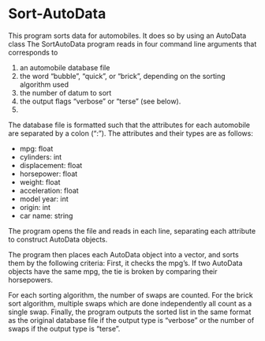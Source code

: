 Sort-AutoData
=============

This program sorts data for automobiles. 
It does so by using an AutoData class 
The SortAutoData program reads in four command line arguments that corresponds to 

1. an automobile database file
2. the word “bubble”, “quick”, or “brick”, depending on the sorting algorithm used
3. the number of datum to sort
4. the output flags “verbose” or “terse” (see below). 
5. 
The database file is formatted such that the attributes for each automobile are separated by a colon (“:”). The attributes and their types are as follows:

+ mpg: float
+ cylinders:	int
+ displacement: float
+ horsepower: float
+ weight: float
+ acceleration: float
+ model year: int
+ origin: int
+ car name: string

The program opens the file and reads in each line, separating each attribute to construct AutoData objects. 

The program then places each AutoData object into a vector, and sorts them by the following criteria: 
First, it checks the mpg’s.
If two AutoData objects have the same mpg, the tie is broken by comparing their horsepowers.

For each sorting algorithm, the number of swaps are counted. For the brick sort algorithm, multiple swaps which are done independently all count as a single swap.
Finally, the program outputs the sorted list in the same format as the original database file if the output type is “verbose” or the number of swaps if the output type is “terse”.


